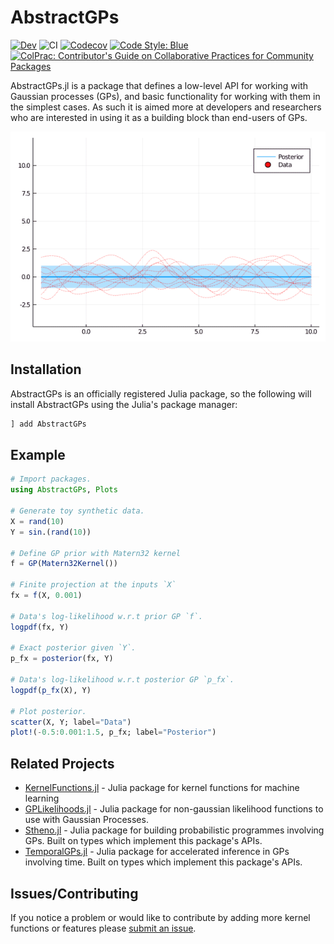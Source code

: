 # AbstractGPs

[![Dev](https://img.shields.io/badge/docs-dev-blue.svg)](https://JuliaGaussianProcesses.github.io/AbstractGPs.jl/dev)
![CI](https://github.com/JuliaGaussianProcesses/AbstractGPs.jl/workflows/CI/badge.svg?branch=master)
[![Codecov](https://codecov.io/gh/JuliaGaussianProcesses/AbstractGPs.jl/branch/master/graph/badge.svg)](https://codecov.io/gh/JuliaGaussianProcesses/AbstractGPs.jl)
[![Code Style: Blue](https://img.shields.io/badge/code%20style-blue-4495d1.svg)](https://github.com/invenia/BlueStyle)
[![ColPrac: Contributor's Guide on Collaborative Practices for Community Packages](https://img.shields.io/badge/ColPrac-Contributor's%20Guide-blueviolet)](https://github.com/SciML/ColPrac)

AbstractGPs.jl is a package that defines a low-level API for working with Gaussian processes (GPs), and basic functionality for working with them in the simplest cases. As such it is aimed more at developers and researchers who are interested in using it as a building block than end-users of GPs.

![GP](gp.gif)

## Installation 

AbstractGPs is an officially registered Julia package, so the following will install AbstractGPs using the Julia's package manager:

```julia
] add AbstractGPs
```

## Example
```julia
# Import packages.
using AbstractGPs, Plots

# Generate toy synthetic data.
X = rand(10)
Y = sin.(rand(10))

# Define GP prior with Matern32 kernel
f = GP(Matern32Kernel())

# Finite projection at the inputs `X`
fx = f(X, 0.001)

# Data's log-likelihood w.r.t prior GP `f`. 
logpdf(fx, Y)

# Exact posterior given `Y`.
p_fx = posterior(fx, Y)

# Data's log-likelihood w.r.t posterior GP `p_fx`. 
logpdf(p_fx(X), Y)

# Plot posterior.
scatter(X, Y; label="Data")
plot!(-0.5:0.001:1.5, p_fx; label="Posterior")
```


## Related Projects
- [KernelFunctions.jl](https://github.com/JuliaGaussianProcesses/KernelFunctions.jl/) -  Julia package for kernel functions for machine learning 
- [GPLikelihoods.jl](https://github.com/JuliaGaussianProcesses/GPLikelihoods.jl/) - Julia package for non-gaussian likelihood functions to use with Gaussian Processes.
- [Stheno.jl](https://github.com/JuliaGaussianProcesses/Stheno.jl) - Julia package for building probabilistic programmes involving GPs. Built on types which implement this package's APIs.
- [TemporalGPs.jl](https://github.com/JuliaGaussianProcesses/TemporalGPs.jl) - Julia package for accelerated inference in GPs involving time. Built on types which implement this package's APIs.


## Issues/Contributing

If you notice a problem or would like to contribute by adding more kernel functions or features please [submit an issue](https://github.com/JuliaGaussianProcesses/AbstractGPs.jl/issues).
